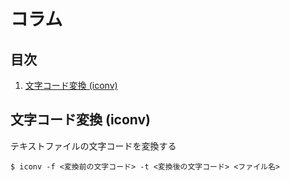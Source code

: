 # コラム

## 目次

1. [文字コード変換 (iconv)](#ConvertTheCharacterCode)

## <a id="ConvertTheCharacterCode"></a> 文字コード変換 (iconv)

テキストファイルの文字コードを変換する

```shell
$ iconv -f <変換前の文字コード> -t <変換後の文字コード> <ファイル名>
```

